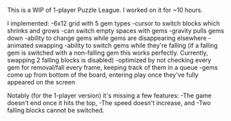 This is a WIP of 1-player Puzzle League.
I worked on it for ~10 hours.

I implemented:
-6x12 grid with 5 gem types
-cursor to switch blocks which shrinks and grows
-can switch empty spaces with gems
-gravity pulls gems down
-ability to change gems while gems are disappearing elsewhere
-animated swapping
-ability to switch gems while they're falling (if a falling gem is switched with a non-falling gem this works perfectly. Currently, swapping 2 falling blocks is disabled)
-optimized by not checking every gem for removal/fall every frame, keeping track of them in a queue
-gems come up from bottom of the board, entering play once they've fully appeared on the screen

Notably (for the 1-player version) it's missing a few features:
-The game doesn't end once it hits the top,
-The speed doesn't increase, and
-Two falling blocks cannot be switched.
